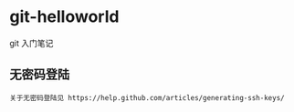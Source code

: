 git-helloworld
==============

git 入门笔记

## 无密码登陆 
    关于无密码登陆见 https://help.github.com/articles/generating-ssh-keys/  
    
